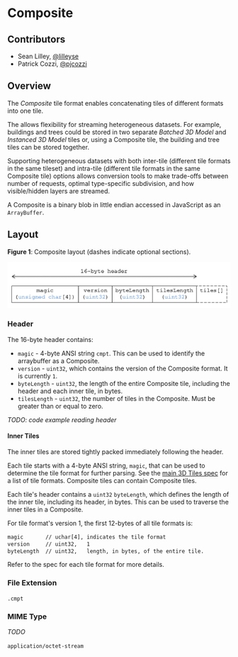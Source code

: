 # Composite

## Contributors

* Sean Lilley, [@lilleyse](https://twitter.com/lilleyse)
* Patrick Cozzi, [@pjcozzi](https://twitter.com/pjcozzi)

## Overview

The _Composite_ tile format enables concatenating tiles of different formats into one tile.

The allows flexibility for streaming heterogeneous datasets.  For example, buildings and trees could be stored in two separate _Batched 3D Model_ and _Instanced 3D Model_ tiles or, using a Composite tile, the building and tree tiles can be stored together.

Supporting heterogeneous datasets with both inter-tile (different tile formats in the same tileset) and intra-tile (different tile formats in the same Composite tile) options allows conversion tools to make trade-offs between number of requests, optimal type-specific subdivision, and how visible/hidden layers are streamed.

A Composite is a binary blob in little endian accessed in JavaScript as an `ArrayBuffer`.

## Layout

**Figure 1**: Composite layout (dashes indicate optional sections).

![](figures/layout.png)

### Header

The 16-byte header contains:

* `magic` - 4-byte ANSI string `cmpt`.  This can be used to identify the arraybuffer as a Composite.
* `version` - `uint32`, which contains the version of the Composite format. It is currently `1`.
* `byteLength` - `uint32`, the length of the entire Composite tile, including the header and each inner tile, in bytes.
* `tilesLength` - `uint32`, the number of tiles in the Composite.  Must be greater than or equal to zero.

_TODO: code example reading header_

#### Inner Tiles

The inner tiles are stored tightly packed immediately following the header.

Each tile starts with a 4-byte ANSI string, `magic`, that can be used to determine the tile format for further parsing.  See the [main 3D Tiles spec](../../README.md) for a list of tile formats.  Composite tiles can contain Composite tiles.

Each tile's header contains a `uint32` `byteLength`, which defines the length of the inner tile, including its header, in bytes.  This can be used to traverse the inner tiles in a Composite.

For tile format's version 1, the first 12-bytes of all tile formats is:
```
magic       // uchar[4], indicates the tile format
version     // uint32,   1
byteLength  // uint32,   length, in bytes, of the entire tile.
```
Refer to the spec for each tile format for more details.

### File Extension

`.cmpt`

### MIME Type

_TODO_

`application/octet-stream`
